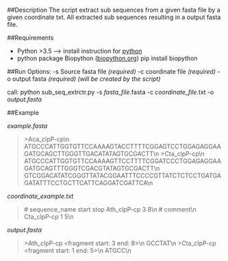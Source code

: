 ##Description
The script extract sub sequences from a given fasta file by a given
coordinate txt. All extracted sub sequences resulting in a output fasta file.

##Requirements
- Python >3.5
--> install instruction for [python](https://docs.python.org/3/using/unix.html#getting-and-installing-the-latest-version-of-python)
- python package Biopython ([biopython.org](http://biopython.org))
pip install biopython

##Run
Options:
-s Source fasta file *(required)*
-c coordinate file *(required)*
-o output fasta *(required)* *(will be created by the script)*

call:
python sub_seq_extrctr.py -s *fasta_file*.fasta -c *coordinate_file*.txt -o *output.fasta*

##Example

*example.fasta*
>\>Aca_clpP-cp\n
>ATGCCCATTGGTGTTCCAAAAGTACCTTTTCGGAGTCCTGGAGAGGAAGATGCAGCTTGGGTTGACATATAGTGCGACTT\n
>\>Cta_clpP-cp\n
>ATGCCCATTGGTGTTCCAAAAGTTCCTTTTCGGATCCCTGGAGAGGAAGATGCAGTTTGGGTCGACGTATAGTGCGACTT\n
>GTCGGACATATCGGGTTATACGGAATTTCCCCGTTATCTCTCCTGATGAGATATTTCCTGCTTCATTCAGGATCGATTCA\n

*coordinate_example.txt* 
>\# sequence_name start stop
>Ath_clpP-cp 3   8\n
>\# comment\n
>Cta_clpP-cp 1   5\n


*output.fasta*
>\>Ath_clpP-cp <fragment start: 3 end: 8\>\n
>GCCTAT\n
>\>Cta_clpP-cp <fragment start: 1 end: 5\>\n
>ATGCC\n
